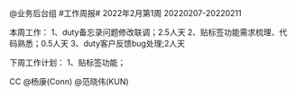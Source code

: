 @业务后台组 #工作周报#
2022年2月第1周 20220207-20220211

本周工作：
1、duty备忘录问题修改联调；2.5人天
2、贴标签功能需求梳理、代码熟悉；0.5人天
3、duty客户反馈bug处理;2人天

下周工作计划：
1、贴标签功能；

CC @杨康(Conn) @范晓伟(KUN)